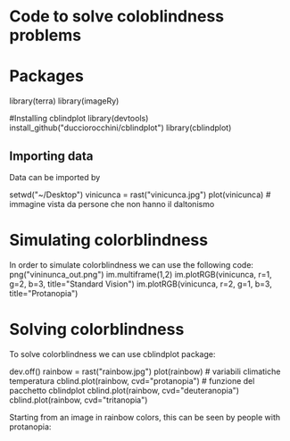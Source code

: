 # Code to solve coloblindness problems

# Packages
library(terra)
library(imageRy)

#Installing cblindplot
library(devtools)
install_github("ducciorocchini/cblindplot")
library(cblindplot)

## Importing data
Data can be imported by

setwd("~/Desktop")
vinicunca = rast("vinicunca.jpg")
plot(vinicunca) # immagine vista da persone che non hanno il daltonismo

# Simulating colorblindness
In order to simulate colorblindness we can use the following code:
png("vininunca_out.png")
im.multiframe(1,2)
im.plotRGB(vinicunca, r=1, g=2, b=3, title="Standard Vision")
im.plotRGB(vinicunca, r=2, g=1, b=3, title="Protanopia")

# Solving colorblindness
To solve colorblindness we can use cblindplot package:

dev.off()
rainbow = rast("rainbow.jpg")
plot(rainbow) # variabili climatiche temperatura
cblind.plot(rainbow, cvd="protanopia") # funzione del pacchetto cblindplot
cblind.plot(rainbow, cvd="deuteranopia")
cblind.plot(rainbow, cvd="tritanopia")

Starting from an image in rainbow colors, this can be seen by people with protanopia:
